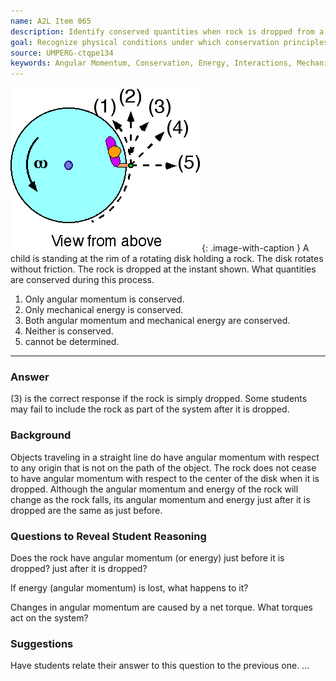 ```yaml
---
name: A2L Item 065
description: Identify conserved quantities when rock is dropped from a rotating platform.
goal: Recognize physical conditions under which conservation principles hold.
source: UMPERG-ctqpe134
keywords: Angular Momentum, Conservation, Energy, Interactions, Mechanics, Rotational Motion
---
```


![Item065_fig1.gif](../images/Item065_fig1.gif){: .image-with-caption } A
child is standing at the rim of a rotating disk holding a rock.  The
disk rotates without friction.  The rock is dropped at the instant
shown.  What quantities are conserved during this process.

1. Only angular momentum is conserved.
2. Only mechanical energy is conserved.
3. Both angular momentum and mechanical energy are conserved.
4. Neither is conserved.
5. cannot be determined.

<hr/>

### Answer

(3) is the correct response if the rock is simply dropped.  Some
students may fail to include the rock as part of the system after it is
dropped.

### Background

Objects traveling in a straight line do have angular momentum with
respect to any origin that is not on the path of the object.  The  rock
does not cease to have angular momentum with respect to the center of
the disk when it is dropped. Although the angular momentum and energy of
the rock will change as the rock falls, its angular momentum and energy
just after it is dropped are the same as just before.

### Questions to Reveal Student Reasoning

Does the rock have angular momentum (or energy) just before it is
dropped?  just after it is dropped?

If energy (angular momentum) is lost, what happens to it?

Changes in angular momentum are caused by a net torque.  What torques
act on the system?

### Suggestions

Have students relate their answer to this question to the previous one.
...
